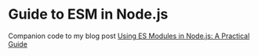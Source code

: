 # Guide to ESM in Node.js

Companion code to my blog post [Using ES Modules in Node.js: A Practical Guide](???)
